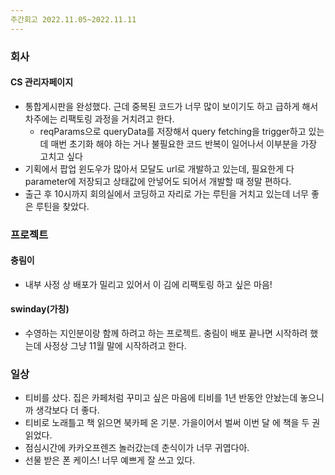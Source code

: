 ```yaml
---
주간회고 2022.11.05~2022.11.11
---
```


### 회사
#### CS 관리자페이지
- 통합게시판을 완성했다. 근데 중복된 코드가 너무 많이 보이기도 하고 급하게 해서 차주에는 리팩토링 과정을 거치려고 한다. 
  - reqParams으로 queryData를 저장해서 query fetching을 trigger하고 있는데 매번 초기화 해야 하는 거나 불필요한 코드 반복이 일어나서 이부분을 가장 고치고 싶다  
- 기획에서 팝업 윈도우가 많아서 모달도 url로 개발하고 있는데, 필요한게 다 parameter에 저장되고 상태값에 안넣어도 되어서 개발할 때 정말 편하다.
- 출근 후 10시까지 회의실에서 코딩하고 자리로 가는 루틴을 거치고 있는데 너무 좋은 루틴을 찾았다.

### 프로젝트
#### 충림이
- 내부 사정 상 배포가 밀리고 있어서 이 김에 리팩토링 하고 싶은 마음!
#### swinday(가칭)
- 수영하는 지인분이랑 함께 하려고 하는 프로젝트. 충림이 배포 끝나면 시작하려 했는데 사정상 그냥 11월 말에 시작하려고 한다.

### 일상
- 티비를 샀다. 집은 카페처럼 꾸미고 싶은 마음에 티비를 1년 반동안 안놨는데 놓으니까 생각보다 더 좋다.
- 티비로 노래틀고 책 읽으면 북카페 온 기분. 가을이어서 벌써 이번 달 에 책을 두 권 읽었다.
- 점심시간에 카카오프렌즈 놀러갔는데 춘식이가 너무 귀엽다아.
- 선물 받은 폰 케이스! 너무 예쁘게 잘 쓰고 있다.

